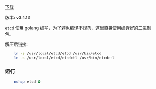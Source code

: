 
[下载](https://github.com/etcd-io/etcd/releases/download/v3.4.13/etcd-v3.4.13-linux-amd64.tar.gz)

版本: v3.4.13

`etcd` 使用 golang 编写，为了避免编译不规范，这里直接使用编译好的二进制包。

解压后链接:
```sh
    ln -s /usr/local/etcd/etcd /usr/bin/etcd
    ln -s /usr/local/etcd/etcdctl /usr/bin/etcdctl
```


### 运行

```sh
    nohup etcd &
```

